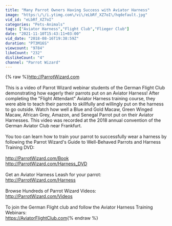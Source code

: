 ```yaml
---
title: "Many Parrot Owners Having Success with Aviator Harness"
image: "https:\/\/i.ytimg.com\/vi\/eLbRf_XZ7oI\/hqdefault.jpg"
vid_id: "eLbRf_XZ7oI"
categories: "Pets-Animals"
tags: ["Aviator Harness","Flight Club","Flieger Club"]
date: "2021-11-10T15:43:11+03:00"
vid_date: "2018-08-16T19:38:59Z"
duration: "PT3M16S"
viewcount: "9784"
likeCount: "232"
dislikeCount: "4"
channel: "Parrot Wizard"
---
```

{% raw %}<a rel="nofollow" target="blank" href="http://ParrotWizard.com">http://ParrotWizard.com</a><br /><br />This is a video of Parrot Wizard webinar students of the German Flight Club demonstrating how eagerly their parrots put on an Aviator Harness! After completing the &quot;Flight Attendant&quot; Aviator Harness training course, they were able to teach their parrots to skillfully and willingly put on the harness to go outside. Watch how well a Blue and Gold Macaw, Green Winged Macaw, African Grey, Amazon, and Senegal Parrot put on their Aviator Harnesses. This video was recorded at the 2018 annual convention of the German Aviator Club near Frankfurt. <br /><br />You too can learn how to train your parrot to successfully wear a harness by following the Parrot Wizard's Guide to Well-Behaved Parrots and Harness Training DVD:<br /><br /><a rel="nofollow" target="blank" href="http://ParrotWizard.com/Book">http://ParrotWizard.com/Book</a><br /><a rel="nofollow" target="blank" href="http://ParrotWizard.com/Harness_DVD">http://ParrotWizard.com/Harness_DVD</a><br /><br />Get an Aviator Harness Leash for your parrot:<br /><a rel="nofollow" target="blank" href="http://ParrotWizard.com/Harness">http://ParrotWizard.com/Harness</a><br /><br />Browse Hundreds of Parrot Wizard Videos:<br /><a rel="nofollow" target="blank" href="http://ParrotWizard.com/Videos">http://ParrotWizard.com/Videos</a><br /><br />To join the German Flight club and follow the Aviator Harness Training Webinars:<br /><a rel="nofollow" target="blank" href="https://AviatorFlightClub.com">https://AviatorFlightClub.com</a>{% endraw %}
